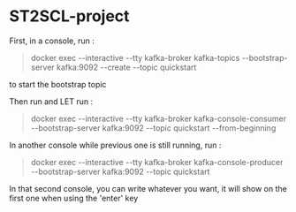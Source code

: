 # ST2SCL-project

First, in a console, run :
  > docker exec --interactive --tty kafka-broker kafka-topics --bootstrap-server kafka:9092 --create --topic quickstart

to start the bootstrap topic

Then run and LET run :
  > docker exec --interactive --tty kafka-broker kafka-console-consumer --bootstrap-server kafka:9092 --topic quickstart --from-beginning

In another console while previous one is still running, run :
  > docker exec --interactive --tty kafka-broker kafka-console-producer --bootstrap-server kafka:9092 --topic quickstart

In that second console, you can write whatever you want, it will show on the first one when using the 'enter' key
